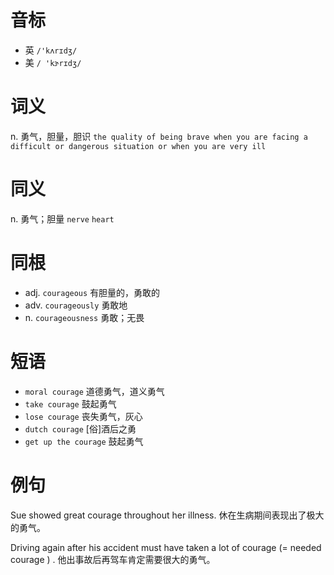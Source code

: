 # 音标

- 英 `/'kʌrɪdʒ/`
- 美 `/ 'kɝrɪdʒ/`

# 词义

n. 勇气，胆量，胆识
`the quality of being brave when you are facing a difficult or dangerous situation or when you are very ill`

# 同义

n. 勇气；胆量
`nerve` `heart`

# 同根

- adj. `courageous` 有胆量的，勇敢的
- adv. `courageously` 勇敢地
- n. `courageousness` 勇敢；无畏

# 短语

- `moral courage` 道德勇气，道义勇气
- `take courage` 鼓起勇气
- `lose courage` 丧失勇气，灰心
- `dutch courage` [俗]酒后之勇
- `get up the courage` 鼓起勇气

# 例句

Sue showed great courage throughout her illness.
休在生病期间表现出了极大的勇气。

Driving again after his accident must have taken a lot of courage (= needed courage ) .
他出事故后再驾车肯定需要很大的勇气。


